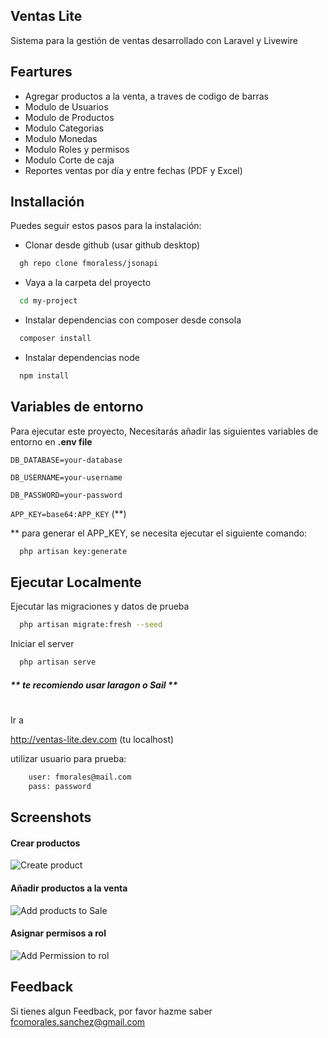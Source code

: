 
## Ventas Lite

Sistema para la gestión de ventas desarrollado con Laravel y Livewire


## Feartures

- Agregar productos a la venta, a traves de codigo de barras
- Modulo de Usuarios
- Modulo de Productos
- Modulo Categorias
- Modulo Monedas
- Modulo Roles y permisos
- Modulo Corte de caja
- Reportes ventas por día y entre fechas (PDF y Excel)


## Installación

Puedes seguir estos pasos para la instalación:

* Clonar desde github (usar github desktop)
```bash
  gh repo clone fmoraless/jsonapi
```
* Vaya a la carpeta del proyecto
```bash
  cd my-project
```
* Instalar dependencias con composer desde consola
```bash
  composer install
```

* Instalar dependencias node
```bash
  npm install
```

## Variables de entorno

Para ejecutar este proyecto, Necesitarás añadir las siguientes variables de entorno en **.env file**

`DB_DATABASE=your-database`

`DB_USERNAME=your-username`

`DB_PASSWORD=your-password`

`APP_KEY=base64:APP_KEY` (**)

** para generar el APP_KEY, se necesita ejecutar el siguiente comando:

```bash
  php artisan key:generate
```
## Ejecutar Localmente

Ejecutar las migraciones y datos de prueba

```bash
  php artisan migrate:fresh --seed
```

Iniciar el server

```bash
  php artisan serve
```
##### ** te recomiendo usar laragon o Sail **


#
Ir a

http://ventas-lite.dev.com (tu localhost)

utilizar usuario para prueba:
```bash
    user: fmorales@mail.com
    pass: password
```


## Screenshots

#### Crear productos

![Create product](https://drive.google.com/uc?export=view&id=1NdMtgqzL2W56fJQKcc2fSEnVJHbusNtp)

#### Añadir productos a la venta
![Add products to Sale](https://drive.google.com/uc?export=view&id=1aPAIy9fBMW86hGckwr9MWxSvUFRAK1GC)

#### Asignar permisos a rol
![Add Permission to rol](https://drive.google.com/uc?export=view&id=1OPXXcuEWibbn1QGwPW6FrSX3fYx7U588)

## Feedback

Si tienes algun Feedback, por favor hazme saber fcomorales.sanchez@gmail.com

